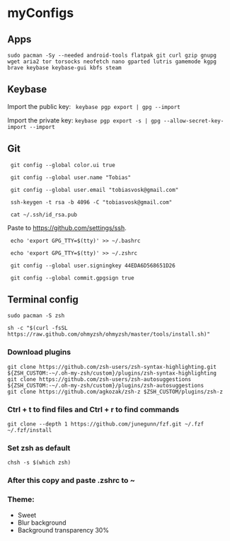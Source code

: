 # myConfigs

## Apps

```
sudo pacman -Sy --needed android-tools flatpak git curl gzip gnupg wget aria2 tor torsocks neofetch nano gparted lutris gamemode kgpg brave keybase keybase-gui kbfs steam
```


## Keybase
Import the public key:
` keybase pgp export | gpg --import`

Import the private key:
` keybase pgp export -s | gpg --allow-secret-key-import --import `

## Git

` git config --global color.ui true`

` git config --global user.name "Tobias"`

` git config --global user.email "tobiasvosk@gmail.com"`

` ssh-keygen -t rsa -b 4096 -C "tobiasvosk@gmail.com"`

` cat ~/.ssh/id_rsa.pub`

Paste to https://github.com/settings/ssh.

` echo 'export GPG_TTY=$(tty)' >> ~/.bashrc`

` echo 'export GPG_TTY=$(tty)' >> ~/.zshrc`

` git config --global user.signingkey 44EDA6D568651D26`

` git config --global commit.gpgsign true`

## Terminal config

```
sudo pacman -S zsh

sh -c "$(curl -fsSL https://raw.github.com/ohmyzsh/ohmyzsh/master/tools/install.sh)"

```

### Download plugins

```
git clone https://github.com/zsh-users/zsh-syntax-highlighting.git ${ZSH_CUSTOM:-~/.oh-my-zsh/custom}/plugins/zsh-syntax-highlighting
git clone https://github.com/zsh-users/zsh-autosuggestions ${ZSH_CUSTOM:-~/.oh-my-zsh/custom}/plugins/zsh-autosuggestions
git clone https://github.com/agkozak/zsh-z $ZSH_CUSTOM/plugins/zsh-z
```


### Ctrl + t to find files and Ctrl + r to find commands
```
git clone --depth 1 https://github.com/junegunn/fzf.git ~/.fzf
~/.fzf/install
```
### Set zsh as default
```chsh -s $(which zsh)```

### After this copy and paste .zshrc to ~

### Theme: 
- Sweet
- Blur background
- Background transparency 30%





